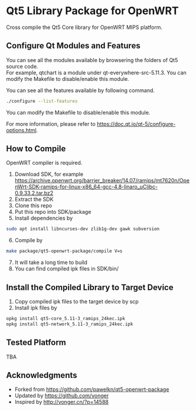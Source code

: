 # Qt5 Library Package for OpenWRT

Cross compile the Qt5 Core library for OpenWRT MIPS platform.

## Configure Qt Modules and Features

You can see all the modules available by browsering the folders of Qt5 source code.  
For example, qtchart is a module under qt-everywhere-src-5.11.3. You can modify the Makefile to disable/enable this module.  

You can see all the features available by following command.

```bash
./configure --list-features
```

You can modify the Makefile to disable/enable this module.  

For more information, please refer to https://doc.qt.io/qt-5/configure-options.html.

## How to Compile

OpenWRT compiler is required.

1. Download SDK, for example https://archive.openwrt.org/barrier_breaker/14.07/ramips/mt7620n/OpenWrt-SDK-ramips-for-linux-x86_64-gcc-4.8-linaro_uClibc-0.9.33.2.tar.bz2  
2. Extract the SDK  
3. Clone this repo  
4. Put this repo into SDK/package  
5. Install dependencies by  

```bash
sudo apt install libncurses-dev zlib1g-dev gawk subversion
```

6. Compile by  

```bash
make package/qt5-openwrt-package/compile V=s  
```

7. It will take a long time to build  
8. You can find compiled ipk files in SDK/bin/  

## Install the Compiled Library to Target Device

1. Copy compiled ipk files to the target device by scp  
2. Install ipk files by  

```bash
opkg install qt5-core_5.11-3_ramips_24kec.ipk
opkg install qt5-network_5.11-3_ramips_24kec.ipk

```

## Tested Platform

TBA

## Acknowledgments

* Forked from https://github.com/pawelkn/qt5-openwrt-package  
* Updated by https://github.com/vonger  
* Inspired by http://vonger.cn/?p=14588  
